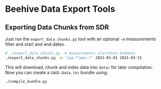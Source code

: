 # Beehive Data Export Tools

## Exporting Data Chunks from SDR

Just run the `export_data_chunks.py` tool with an optional `-m` measurements filter and start and end dates.

```sh
# ./export_data_chunks.py -m measurements startdate enddate
./export_data_chunks.py -m 'iio.*|env.*' 2021-01-01 2021-03-31
```

This will download, chunk and index data into `data/` for later compilation. Now you can create a `SAGE-Data.tar` bundle using:

```sh
./compile_bundle.py
```
